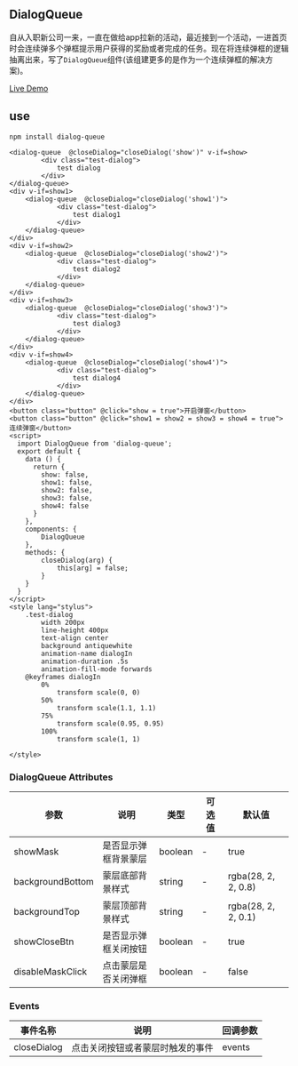 ## DialogQueue

自从入职新公司一来，一直在做给app拉新的活动，最近接到一个活动，一进首页时会连续弹多个弹框提示用户获得的奖励或者完成的任务。现在将连续弹框的逻辑抽离出来，写了`DialogQueue`组件(该组建更多的是作为一个连续弹框的解决方案)。

[Live Demo](https://wangwy.github.io/dialog-queue/example/index.html)

## use
```
npm install dialog-queue
```

```
<dialog-queue  @closeDialog="closeDialog('show')" v-if=show>
        <div class="test-dialog">
            test dialog
        </div>
</dialog-queue>
<div v-if=show1>
    <dialog-queue  @closeDialog="closeDialog('show1')">
            <div class="test-dialog">
                test dialog1
            </div>
    </dialog-queue>
</div>
<div v-if=show2>
    <dialog-queue  @closeDialog="closeDialog('show2')">
            <div class="test-dialog">
                test dialog2
            </div>
    </dialog-queue>
</div>
<div v-if=show3>
    <dialog-queue  @closeDialog="closeDialog('show3')">
            <div class="test-dialog">
                test dialog3
            </div>
    </dialog-queue>
</div>
<div v-if=show4>
    <dialog-queue  @closeDialog="closeDialog('show4')">
            <div class="test-dialog">
                test dialog4
            </div>
    </dialog-queue>
</div>
<button class="button" @click="show = true">开启弹窗</button>
<button class="button" @click="show1 = show2 = show3 = show4 = true">连续弹窗</button>
<script>
  import DialogQueue from 'dialog-queue';
  export default {
    data () {
      return {
        show: false,
        show1: false,
        show2: false,
        show3: false,
        show4: false
      }
    },
    components: {
        DialogQueue
    },
    methods: {
        closeDialog(arg) {
            this[arg] = false;
        }
    }
  }
</script>
<style lang="stylus">
    .test-dialog
        width 200px
        line-height 400px
        text-align center
        background antiquewhite
        animation-name dialogIn
        animation-duration .5s
        animation-fill-mode forwards
    @keyframes dialogIn
        0%
            transform scale(0, 0)
        50%
            transform scale(1.1, 1.1)
        75%
            transform scale(0.95, 0.95)
        100%
            transform scale(1, 1)

</style>
```

### DialogQueue Attributes
| 参数      | 说明  | 类型  | 可选值 | 默认值  |
|---------- |-------------- |---------- |--------  |-------- |
| showMask  | 是否显示弹框背景蒙层 | boolean | -  | true |
| backgroundBottom  | 蒙层底部背景样式 | string | -  | rgba(28, 2, 2, 0.8) |
| backgroundTop  | 蒙层顶部背景样式 | string | -  | rgba(28, 2, 2, 0.1) |
| showCloseBtn  | 是否显示弹框关闭按钮 | boolean | -  | true |
| disableMaskClick  | 点击蒙层是否关闭弹框 | boolean | -  | false |

### Events
| 事件名称      | 说明    | 回调参数      |
|---------- |-------- |---------- |
| closeDialog  | 点击关闭按钮或者蒙层时触发的事件 | events |